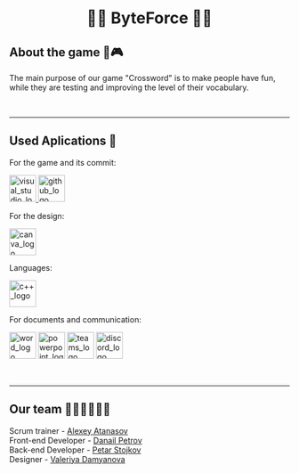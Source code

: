 <h1 align="center">💪🏻 ByteForce 💪🏻</h1>


## About the game 👾🎮
The main purpose of our game "Crossword" is to make people have fun, while they are testing and improving the level of their vocabulary. 

<br>
<hr>

## Used Aplications 🔧
For the game and its commit:
<p align="left">
  <a href="https://visualstudio.microsoft.com/"><img src="https://static.wikia.nocookie.net/logopedia/images/6/62/Brand_Visual_Studio_Win_2019.svg/revision/latest/scale-to-width-down/250?cb=20191019024151" alt="visual_studio_logo" width=48px /> </a>
  <a href="https://github.com/dashboard"><img src="https://image.freepik.com/free-icon/github-cat-in-a-circle_318-41747.jpg" alt="github_logo" width=48px /> </a>
</p>

For the design:
<p align="left">
  <a href="https://www.canva.com/?msockid=39e6725c97be65811ad566e29617647a"><img src="https://freelogopng.com/images/all_img/1656733637logo-canva-png.png" alt="canva_logo" width=48px /> </a>
</p>

Languages:
<p align="left">
  <a href="https://cplusplus.com/"><img src="https://upload.wikimedia.org/wikipedia/commons/thumb/1/18/ISO_C%2B%2B_Logo.svg/1822px-ISO_C%2B%2B_Logo.svg.png" alt="c++_logo" width=48px /></a>
</p>  

For documents and communication:
<p align="left">
  <a href="https://www.microsoft.com/en-us/microsoft-365/word?msockid=39e6725c97be65811ad566e29617647a"><img src="https://img.icons8.com/color/344/ms-word.png" alt="word_logo" width=48px /></a>
  <a href="https://www.microsoft.com/en-us/microsoft-365/powerpoint?msockid=39e6725c97be65811ad566e29617647a"><img src="https://img.icons8.com/color/344/ms-powerpoint.png" alt="powerpoint_logo" width=48px /></a>
  <a href="https://teams.microsoft.com/v2/?skipauthstrap=1"><img src="https://img.icons8.com/color/344/microsoft-teams.png" alt="teams_logo" width=48px /></a>
  <a href="https://discord.com/"><img src="https://logodownload.org/wp-content/uploads/2017/11/discord-logo-1-1-599x599.png" alt="discord_logo" width=48px /></a>
</p>
<br>
<hr>

## Our team 👩🏻‍💻🧑🏼‍💻
Scrum trainer - <a href = "https://github.com/AYAAtanasov23"> Alexey Atanasov </a><br>
Front-end Developer - <a href = "https://github.com/DZPetrov23"> Danail Petrov </a><br>
Back-end Developer - <a href = "https://github.com/PVStojkov23"> Petar Stojkov </a><br>
Designer - <a href = "https://github.com/VMDamyanova23"> Valeriya Damyanova </a><br>

